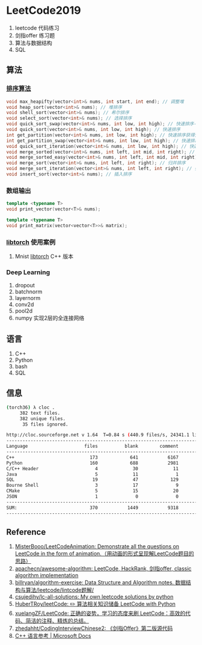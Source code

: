 # LeetCode2019

1. leetcode 代码练习
2. 剑指offer 练习题
3. 算法与数据结构
4. SQL

## 算法

### [排序算法](./CppScripts/sort)

```cpp
void max_heapifty(vector<int>& nums, int start, int end); // 调整堆
void heap_sort(vector<int>& nums); // 堆排序
void shell_sort(vector<int>& nums); // 希尔排序
void select_sort(vector<int>& nums); // 选择排序
void quick_sort_swap(vector<int>& nums, int low, int high); // 快速排序-交换元素
void quick_sort(vector<int>& nums, int low, int high); // 快速排序
int get_partition(vector<int>& nums, int low, int high); // 快速排序获得分割点
int get_partition_swap(vector<int>& nums, int low, int high); // 快速排序获得分割点-交换元素
void quick_sort_iteration(vector<int>& nums, int low, int high); // 快速排序迭代版
void merge_sorted(vector<int>& nums, int left, int mid, int right); // 合并两个有序数组
void merge_sorted_easy(vector<int>& nums, int left, int mid, int right); // 化简版合并两个有序数组
void merge_sort(vector<int>& nums, int left, int right); // 归并排序
void merge_sort_iteration(vector<int>& nums, int left, int right); // 归并排序迭代版
void insert_sort(vector<int>& nums); // 插入排序
```

### 数组输出

```cpp
template <typename T>
void print_vector(vector<T>& nums);

template <typename T>
void print_matrix(vector<vector<T>>& matrix);
```

### [libtorch](./CppScripts/torch-x) 使用案例

1. Mnist [libtorch](https://pytorch.org/cppdocs/) C++ 版本

### Deep Learning

1. dropout
2. batchnorm
3. layernorm
4. conv2d
5. pool2d
6. numpy 实现2层的全连接网络

## 语言

1. C++
2. Python
3. bash
4. SQL

## 信息

```bash
(torch36) λ cloc .
     382 text files.
     382 unique files.
      35 files ignored.

http://cloc.sourceforge.net v 1.64  T=0.84 s (440.9 files/s, 24341.1 lines/s)
-------------------------------------------------------------------------------
Language                     files          blank        comment           code
-------------------------------------------------------------------------------
C++                            173            641           6167           5497
Python                         160            688           2981           3620
C/C++ Header                     4             30             11            186
Java                             5             11              1            156
SQL                             19             47            129            111
Bourne Shell                     3             17              9             63
CMake                            5             15             20             22
JSON                             1              0              0              5
-------------------------------------------------------------------------------
SUM:                           370           1449           9318           9660
-------------------------------------------------------------------------------
```

## Reference
1. [MisterBooo/LeetCodeAnimation: Demonstrate all the questions on LeetCode in the form of animation.（用动画的形式呈现解LeetCode题目的思路）](https://github.com/MisterBooo/LeetCodeAnimation)
2. [apachecn/awesome-algorithm: LeetCode, HackRank, 剑指offer, classic algorithm implementation](https://github.com/apachecn/awesome-algorithm)
3. [billryan/algorithm-exercise: Data Structure and Algorithm notes. 数据结构与算法/leetcode/lintcode题解/](https://github.com/billryan/algorithm-exercise)
4. [csujedihy/lc-all-solutions: My own leetcode solutions by python](https://github.com/csujedihy/lc-all-solutions)
5. [HuberTRoy/leetCode: :pencil2: 算法相关知识储备 LeetCode with Python](https://github.com/HuberTRoy/leetCode)
6. [xuelangZF/LeetCode: 正确的姿势，学习的态度来刷 LeetCode：高效的代码、简洁的注释、精炼的总结。](https://github.com/xuelangZF/LeetCode)
7. [zhedahht/CodingInterviewChinese2: 《剑指Offer》第二版源代码](https://github.com/zhedahht/CodingInterviewChinese2)
8. [C++ 语言参考 | Microsoft Docs](https://docs.microsoft.com/zh-cn/cpp/cpp/cpp-language-reference?view=vs-2017)


